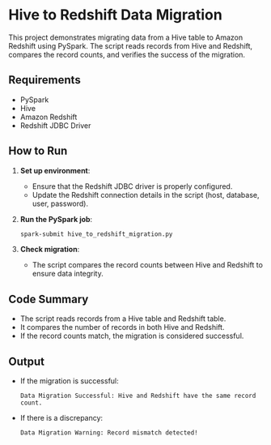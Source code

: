 # Hive to Redshift Data Migration

This project demonstrates migrating data from a Hive table to Amazon Redshift using PySpark. The script reads records from Hive and Redshift, compares the record counts, and verifies the success of the migration.

## Requirements

- PySpark
- Hive
- Amazon Redshift
- Redshift JDBC Driver

## How to Run

1. **Set up environment**:
    - Ensure that the Redshift JDBC driver is properly configured.
    - Update the Redshift connection details in the script (host, database, user, password).

2. **Run the PySpark job**:
    ```bash
    spark-submit hive_to_redshift_migration.py
    ```

3. **Check migration**:
    - The script compares the record counts between Hive and Redshift to ensure data integrity.

## Code Summary

- The script reads records from a Hive table and Redshift table.
- It compares the number of records in both Hive and Redshift.
- If the record counts match, the migration is considered successful.

## Output

- If the migration is successful:
    ```
    Data Migration Successful: Hive and Redshift have the same record count.
    ```

- If there is a discrepancy:
    ```
    Data Migration Warning: Record mismatch detected!
    ```